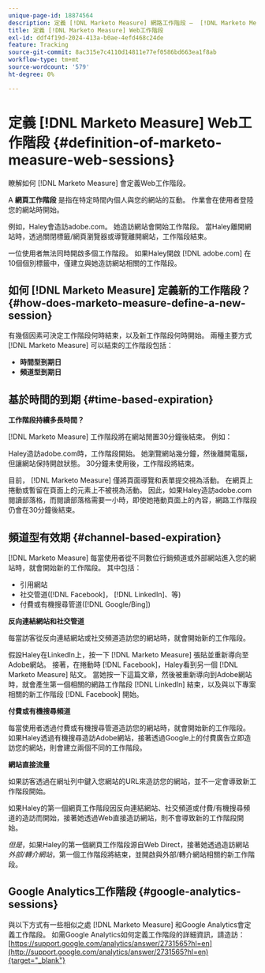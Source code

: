 ```yaml
---
unique-page-id: 18874564
description: 定義 [!DNL Marketo Measure] 網路工作階段 —  [!DNL Marketo Measure]  — 產品檔案
title: 定義 [!DNL Marketo Measure] Web工作階段
exl-id: ddf4f19d-2024-413a-b0ae-4efd468c24de
feature: Tracking
source-git-commit: 8ac315e7c4110d14811e77ef0586bd663ea1f8ab
workflow-type: tm+mt
source-wordcount: '579'
ht-degree: 0%

---
```


# 定義 [!DNL Marketo Measure] Web工作階段 {#definition-of-marketo-measure-web-sessions}

瞭解如何 [!DNL Marketo Measure] 會定義Web工作階段。

A **網頁工作階段** 是指在特定時間內個人與您的網站的互動。 作業會在使用者登陸您的網站時開始。

例如，Haley會造訪adobe.com。 她造訪網站會開始工作階段。 當Haley離開網站時，透過關閉標籤/網頁瀏覽器或導覽離開網站，工作階段結束。

一位使用者無法同時開啟多個工作階段。 如果Haley開啟 [!DNL adobe.com] 在10個個別標籤中，僅建立與她造訪網站相關的工作階段。

## 如何 [!DNL Marketo Measure] 定義新的工作階段？ {#how-does-marketo-measure-define-a-new-session}

有幾個因素可決定工作階段何時結束，以及新工作階段何時開始。 兩種主要方式 [!DNL Marketo Measure] 可以結束的工作階段包括：

* **時間型到期日**
* **頻道型到期日**

## 基於時間的到期 {#time-based-expiration}

**工作階段持續多長時間？**

[!DNL Marketo Measure] 工作階段將在網站閒置30分鐘後結束。 例如：

Haley造訪adobe.com時，工作階段開始。 她瀏覽網站幾分鐘，然後離開電腦，但讓網站保持開啟狀態。 30分鐘未使用後，工作階段將結束。

目前， [!DNL Marketo Measure] 僅將頁面導覽和表單提交視為活動。 在網頁上捲動或暫留在頁面上的元素上不被視為活動。 因此，如果Haley造訪adobe.com閱讀部落格，而閱讀部落格需要一小時，即使她捲動頁面上的內容，網路工作階段仍會在30分鐘後結束。

## 頻道型有效期 {#channel-based-expiration}

[!DNL Marketo Measure] 每當使用者從不同數位行銷頻道或外部網站進入您的網站時，就會開始新的工作階段。 其中包括：

* 引用網站
* 社交管道([!DNL Facebook]， [!DNL LinkedIn]、等)
* 付費或有機搜尋管道([!DNL Google/Bing])

**反向連結網站和社交管道**

每當訪客從反向連結網站或社交頻道造訪您的網站時，就會開始新的工作階段。

假設Haley在LinkedIn上，按一下 [!DNL Marketo Measure] 張貼並重新導向至Adobe網站。 接著，在捲動時 [!DNL Facebook]，Haley看到另一個 [!DNL Marketo Measure] 貼文。 當她按一下這篇文章，然後被重新導向到Adobe網站時，就會產生第一個相關的網路工作階段 [!DNL LinkedIn] 結束，以及與以下專案相關的新工作階段 [!DNL Facebook] 開始。

**付費或有機搜尋頻道**

每當使用者透過付費或有機搜尋管道造訪您的網站時，就會開始新的工作階段。 如果Haley透過有機搜尋造訪Adobe網站，接著透過Google上的付費廣告立即造訪您的網站，則會建立兩個不同的工作階段。

**網站直接流量**

如果訪客透過在網址列中鍵入您網站的URL來造訪您的網站，並不一定會導致新工作階段開始。

如果Haley的第一個網頁工作階段因反向連結網站、社交頻道或付費/有機搜尋頻道的造訪而開始，接著她透過Web直接造訪網站，則不會導致新的工作階段開始。

_但是_，如果Haley的第一個網頁工作階段源自Web Direct，接著她透過造訪網站 _外部/轉介網站_，第一個工作階段將結束，並開啟與外部/轉介網站相關的新工作階段。

## Google Analytics工作階段 {#google-analytics-sessions}

與以下方式有一些相似之處 [!DNL Marketo Measure] 和Google Analytics會定義工作階段。 如需Google Analytics如何定義工作階段的詳細資訊，請造訪： [https://support.google.com/analytics/answer/2731565?hl=en](http://support.google.com/analytics/answer/2731565?hl=en){target="_blank"}
